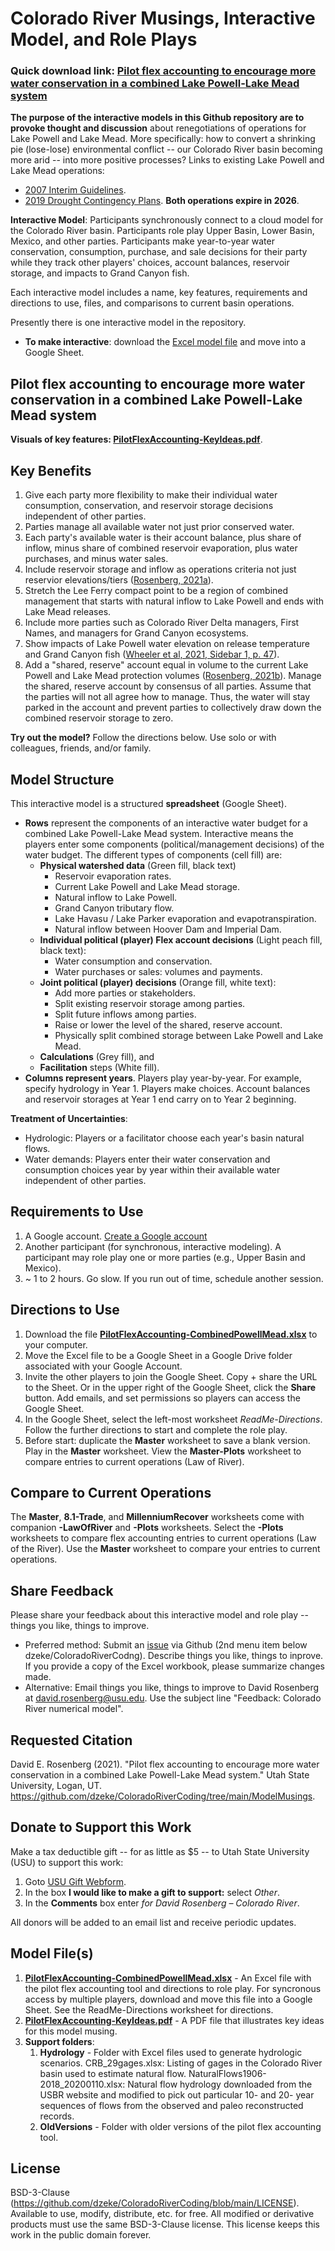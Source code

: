 # Colorado River Musings, Interactive Model, and Role Plays

### Quick download link: [Pilot flex accounting to encourage more water conservation in a combined Lake Powell-Lake Mead system](https://github.com/dzeke/ColoradoRiverCoding/raw/main/ModelMusings/PilotFlexAccounting-CombinedPowellMead.xlsx)
														
**The purpose of the interactive models in this Github repository are to provoke thought and discussion** about renegotiations of operations for Lake Powell and Lake Mead. More specifically: how to convert a shrinking pie (lose-lose) environmental conflict -- our Colorado River basin becoming more arid -- into more positive processes? Links to existing Lake Powell and Lake Mead operations:

 * [2007 Interim Guidelines](https://www.usbr.gov/lc/region/programs/strategies/RecordofDecision.pdf).
 * [2019 Drought Contingency Plans](https://www.usbr.gov/dcp/finaldocs.html). **Both operations expire in 2026**.

**Interactive Model**: Participants synchronously connect to a cloud model for the Colorado River basin. Participants role play Upper Basin, Lower Basin, Mexico, and other parties. Participants make 
 year-to-year water conservation, consumption, purchase, and sale decisions for their party while they track other players' choices, account balances, reservoir storage, and impacts to Grand Canyon fish.

Each interactive model includes a name, key features, requirements and directions to use, files, and comparisons to current basin operations.

Presently there is one interactive model in the repository.

 * **To make interactive**: download the [Excel model file](https://github.com/dzeke/ColoradoRiverCoding/raw/main/ModelMusings/PilotFlexAccounting-CombinedPowellMead.xlsx) and move into a Google Sheet.

## Pilot flex accounting to encourage more water conservation in a combined Lake Powell-Lake Mead system

**Visuals of key features: [PilotFlexAccounting-KeyIdeas.pdf](https://github.com/dzeke/ColoradoRiverCoding/raw/main/ModelMusings/PilotFlexAccounting-KeyIdeas.pdf)**.

## Key Benefits

1. Give each party more flexibility to make their individual water consumption, conservation, and reservoir storage decisions independent of other parties.
1. Parties manage all available water not just prior conserved water.
1. Each party's available water is their account balance, plus share of inflow, minus share of combined reservoir evaporation, plus water purchases, and minus water sales.
1. Include reservoir storage and inflow as operations criteria not just reservior elevations/tiers ([Rosenberg, 2021a](https://github.com/dzeke/ColoradoRiverCoding/raw/main/BlogDrafts/2-AddReservoirInflowAsNewCriteriaToGiveLakeMeadManagersMoreFlexibilityAndIndependenceToConserveWater.docx)).
1. Stretch the Lee Ferry compact point to be a region of combined management that starts with natural inflow to Lake Powell and ends with Lake Mead releases.
1. Include more parties such as Colorado River Delta managers, First Names, and managers for Grand Canyon ecosystems.
1. Show impacts of Lake Powell water elevation on release temperature and Grand Canyon fish ([Wheeler et al, 2021, Sidebar 1, p. 47](https://qcnr.usu.edu/coloradoriver/files/WhitePaper6.pdf)).
1. Add a "shared, reserve" account equal in volume to the current Lake Powell and Lake Mead protection volumes ([Rosenberg, 2021b](https://github.com/dzeke/ColoradoRiverCoding/raw/main/BlogDrafts/3-GiveLakeMeadManagersMoreFlexibilityToConserveToStopDrawdownToDeadPool.docx)). Manage the shared, reserve account by consensus of all parties. Assume that 
the parties will not all agree how to manage. Thus, the water will stay parked in the account and prevent parties to collectively draw down the combined reservoir storage to zero.


**Try out the model?** Follow the directions below. Use solo or with colleagues, friends, and/or family.

## Model Structure

This interactive model is a structured **spreadsheet** (Google Sheet). 
 * **Rows** represent the components of an interactive water budget for a combined Lake Powell-Lake Mead system. Interactive means the players enter some components (political/management decisions) of the water budget. The different types of components (cell fill) are:
   * **Physical watershed data** (Green fill, black text)
      * Reservoir evaporation rates.
	  * Current Lake Powell and Lake Mead storage.
	  * Natural inflow to Lake Powell.
	  * Grand Canyon tributary flow.
	  * Lake Havasu / Lake Parker evaporation and evapotranspiration.
	  * Natural inflow between Hoover Dam and Imperial Dam.
   * **Individual political (player) Flex account decisions** (Light peach fill, black text):
      * Water consumption and conservation.
	  * Water purchases or sales: volumes and payments. 
	* **Joint political (player) decisions** (Orange fill, white text):
      * Add more parties or stakeholders.
	  * Split existing reservoir storage among parties.
	  * Split future inflows among parties. 
	  * Raise or lower the level of the shared, reserve account.
      * Physically split combined storage between Lake Powell and Lake Mead. 	  
   * **Calculations** (Grey fill), and
   * **Facilitation** steps (White fill).
 * **Columns represent years**. Players play year-by-year. For example, specify hydrology in Year 1. Players make choices. Account balances and reservoir storages at Year 1 end carry on to Year 2 beginning.

**Treatment of Uncertainties**:
 * Hydrologic: Players or a facilitator choose each year's basin natural flows.
 * Water demands: Players enter their water conservation and consumption choices year by year within their available water independent of other parties.
 
## Requirements to Use
1. A Google account. [Create a Google account](https://accounts.google.com/signup/v2/webcreateaccount?hl=en&flowName=GlifWebSignIn&flowEntry=SignUp)
1. Another participant (for synchronous, interactive modeling). A participant may role play one or more parties (e.g., Upper Basin and Mexico).
1. ~ 1 to 2 hours. Go slow. If you run out of time, schedule another session.

## Directions to Use
1. Download the file **[PilotFlexAccounting-CombinedPowellMead.xlsx](https://github.com/dzeke/ColoradoRiverCoding/raw/main/ModelMusings/PilotFlexAccounting-CombinedPowellMead.xlsx)** to your computer.
1. Move the Excel file to be a Google Sheet in a Google Drive folder associated with your Google Account.
1. Invite the other players to join the Google Sheet. Copy + share the URL to the Sheet. Or in the upper right of the Google Sheet, click the **Share** button. Add emails, and set permissions so players can access the Google Sheet.
1. In the Google Sheet, select the left-most worksheet *ReadMe-Directions*. Follow the further directions to start and complete the role play.
1. Before start: duplicate the **Master** worksheet to save a blank version. Play in the **Master** worksheet. View the **Master-Plots** worksheet to compare entries to current operations (Law of River).

## Compare to Current Operations
The **Master**, **8.1-Trade**, and **MillenniumRecover** worksheets come with companion **-LawOfRiver** and **-Plots** worksheets. Select the **-Plots** worksheets to compare flex accounting entries to current operations (Law of the River). Use the **Master** worksheet to compare your entries to current operations.  
 
## Share Feedback
Please share your feedback about this interactive model and role play -- things you like, things to improve.
* Preferred method: Submit an [issue](https://github.com/dzeke/ColoradoRiverCoding/issues) via Github (2nd menu item below dzeke/ColoradoRiverCodng). Describe things you like, things to inprove. If you provide a copy of the Excel workbook, please summarize changes made.
* Alternative:  Email things you like, things to improve to David Rosenberg at david.rosenberg@usu.edu. Use the subject line "Feedback: Colorado River numerical model".

## Requested Citation
David E. Rosenberg (2021). "Pilot flex accounting to encourage more water conservation in a combined Lake Powell-Lake Mead system." Utah State University, Logan, UT. https://github.com/dzeke/ColoradoRiverCoding/tree/main/ModelMusings.

## Donate to Support this Work
Make a tax deductible gift -- for as little as $5 -- to Utah State University (USU) to support this work:

1. Goto [USU Gift Webform](https://www.usu.edu/advancement/annualgiving/gift).
1. In the box **I would like to make a gift to support:** select *Other*. 
1. In the **Comments** box enter *for David Rosenberg – Colorado River*.

All donors will be added to an email list and receive periodic updates.

## Model File(s)
1. **[PilotFlexAccounting-CombinedPowellMead.xlsx](https://github.com/dzeke/ColoradoRiverCoding/raw/main/ModelMusings/PilotFlexAccounting-CombinedPowellMead.xlsx)** - An Excel file with the pilot flex accounting tool and directions to role play. For syncronous access by multiple players, download and move this file into a Google Sheet. See the ReadMe-Directions worksheet for directions.
1. **[PilotFlexAccounting-KeyIdeas.pdf](https://github.com/dzeke/ColoradoRiverCoding/raw/main/ModelMusings/PilotFlexAccounting-KeyIdeas.pdf)** - A PDF file that illustrates key ideas for this model musing.
1. **Support folders**:
   1. **Hydrology** - Folder with Excel files used to generate hydrologic scenarios. CRB_29gages.xlsx: Listing of gages in the Colorado River basin used to estimate natural flow. NaturalFlows1906-2018_20200110.xlsx: Natural flow hydrology downloaded from the USBR website and modified to pick out particular 10- and 20- year sequences of flows from the observed and paleo reconstructed records.
   1. **OldVersions** - Folder with older versions of the pilot flex accounting tool.

## License
BSD-3-Clause (https://github.com/dzeke/ColoradoRiverCoding/blob/main/LICENSE). Available to use, modify, distribute, etc. for free.
All modified or derivative products must use the same BSD-3-Clause license. This license keeps this work in the public domain forever.

